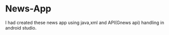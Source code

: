 # News-App
I had created these news app using java,xml and API(Gnews api) handling in android studio.
